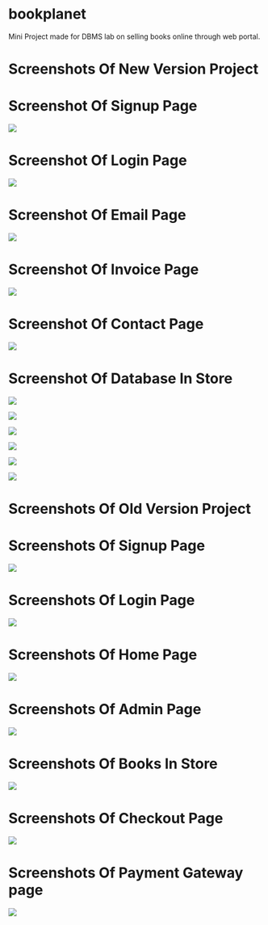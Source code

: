 # bookplanet
Mini Project made for DBMS lab on selling books online through web portal.

# Screenshots Of New Version Project

# Screenshot Of Signup Page
![](/screenshots/newversion/signup.png)
# Screenshot Of Login Page
![](/screenshots/newversion/login.png)
# Screenshot Of Email Page
![](/screenshots/newversion/email.png)
# Screenshot Of Invoice Page
![](/screenshots/newversion/invoice.png)
# Screenshot Of Contact Page
![](/screenshots/newversion/contact.png)
# Screenshot Of Database In Store
![](/screenshots/newversion/books.png)

![](/screenshots/newversion/categories.png)

![](/screenshots/newversion/contact-response.png)

![](/screenshots/newversion/admin-cred.png)

![](/screenshots/newversion/subcategory.png)

![](/screenshots/newversion/users.png)




# Screenshots Of Old Version Project

# Screenshots Of Signup Page
![](/screenshots/oldversion/signup.png)
# Screenshots Of Login Page
![](/screenshots/oldversion/login.png)
# Screenshots Of Home Page
![](/screenshots/oldversion/home.png)
# Screenshots Of Admin Page
![](/screenshots/oldversion/admin.png)
# Screenshots Of Books In Store
![](/screenshots/oldversion/BOOKS.png)
# Screenshots Of Checkout Page
![](/screenshots/oldversion/checkout.png)
# Screenshots Of Payment Gateway page
![](/screenshots/oldversion/payment-gateway.png)
